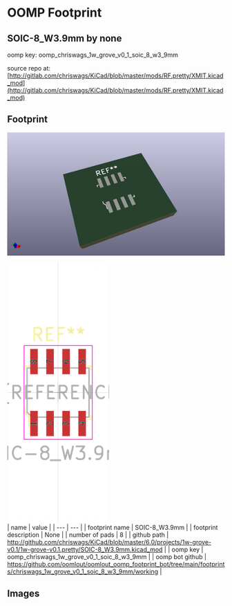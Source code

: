 # OOMP Footprint  
## SOIC-8_W3.9mm  by none  
  
oomp key: oomp_chriswags_1w_grove_v0_1_soic_8_w3_9mm  
  
source repo at: [http://gitlab.com/chriswags/KiCad/blob/master/mods/RF.pretty/XMIT.kicad_mod](http://gitlab.com/chriswags/KiCad/blob/master/mods/RF.pretty/XMIT.kicad_mod)  
## Footprint  
  
[![working_kicad_pcb_3d.png](working_kicad_pcb_3d_600.png)](working_kicad_pcb_3d.png)  
  
[![working.png](working_600.png)](working.png)  
| name | value | 
| --- | --- | 
| footprint name | SOIC-8_W3.9mm | 
| footprint description | None | 
| number of pads | 8 | 
| github path | http://github.com/chriswags/KiCad/blob/master/6.0/projects/1w-grove-v0.1/1w-grove-v0.1.pretty/SOIC-8_W3.9mm.kicad_mod | 
| oomp key | oomp_chriswags_1w_grove_v0_1_soic_8_w3_9mm | 
| oomp bot github | https://github.com/oomlout/oomlout_oomp_footprint_bot/tree/main/footprints/chriswags_1w_grove_v0_1_soic_8_w3_9mm/working | 
## Images  
